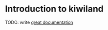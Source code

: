 # Introduction to kiwiland

TODO: write [great documentation](http://jacobian.org/writing/what-to-write/)
